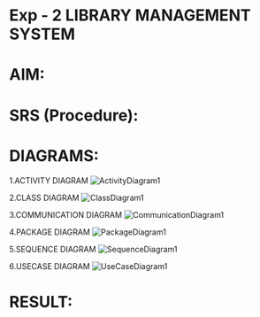 # Exp - 2 LIBRARY MANAGEMENT SYSTEM

# AIM:

# SRS (Procedure):

# DIAGRAMS:
1.ACTIVITY DIAGRAM
![ActivityDiagram1](https://github.com/user-attachments/assets/81f9d87a-de7e-496e-ab32-131ccdda6fbc)

2.CLASS DIAGRAM 
![ClassDiagram1](https://github.com/user-attachments/assets/005f0d47-806b-496c-bbbf-00501388d172)

3.COMMUNICATION DIAGRAM 
![CommunicationDiagram1](https://github.com/user-attachments/assets/8050e8af-7295-4430-9b7b-702b786e8f8f)

4.PACKAGE DIAGRAM
![PackageDiagram1](https://github.com/user-attachments/assets/4aa0ea2c-de1c-436c-86f5-549510ba9531)

5.SEQUENCE DIAGRAM
![SequenceDiagram1](https://github.com/user-attachments/assets/f45d62ca-1df4-4d04-a3a5-518fe099f679)

6.USECASE DIAGRAM
![UseCaseDiagram1](https://github.com/user-attachments/assets/f896a221-c747-46cb-852b-bbf55ff69c45)




# RESULT:
